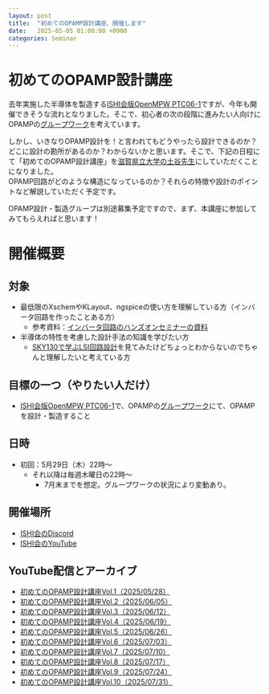 ```yaml
---
layout: post
title:  "初めてのOPAMP設計講座、開催します"
date:   2025-05-05 01:00:00 +0900
categories: Seminar
---
```

# 初めてのOPAMP設計講座
去年実施した半導体を製造する[ISHI会版OpenMPW PTC06-1](https://ishi-kai.org/openmpw/shuttle/ptc06/2024/07/06/shuttle_ISHI-Kai_OpenMPW-PTC06-1_start.html)ですが、今年も開催できそうな流れとなりました。そこで、初心者の次の段階に進みたい人向けにOPAMPの[グループワーク](https://ishi-kai.org/openmpw/shuttle/tr10/2024/10/15/shuttle_ISHI-Kai_OpenMPW-TR10-1_start.html#h-%E3%82%B0%E3%83%AB%E3%83%BC%E3%83%97%E3%83%AF%E3%83%BC%E3%82%AF%E3%81%A7%E3%81%AE%E7%9B%B8%E4%B9%97%E3%82%8A)を考えています。  

しかし、いきなりOPAMP設計を！と言われてもどうやったら設計できるのか？どこに設計の勘所があるのか？わからないかと思います。そこで、下記の日程にて「初めてのOPAMP設計講座」を[滋賀県立大学の土谷先生](https://db.spins.usp.ac.jp/html/200000364_ja.html)にしていただくことになりました。  
OPAMP回路がどのような構造になっているのか？それらの特徴や設計のポイントなど解説していただく予定です。  

OPAMP設計・製造グループは別途募集予定ですので、まず、本講座に参加してみてもらえればと思います！  

# 開催概要
## 対象
* 最低限のXschemやKLayout、ngspiceの使い方を理解している方（インバータ回路を作ったことある方）
    * 参考資料：[インバータ回路のハンズオンセミナーの資料](https://github.com/ishi-kai/OpenRule1umPDK_setupEDA/raw/main/docs/inverter_OR1.pdf)
* 半導体の特性を考慮した設計手法の知識を学びたい方
    * [SKY130で学ぶLSI回路設計](https://github.com/3zki/lsi1_analog1/blob/main/analog_tutorial_jp.pdf)を見てみたけどちょっとわからないのでちゃんと理解したいと考えている方

## 目標の一つ（やりたい人だけ）
* [ISHI会版OpenMPW PTC06-1](https://ishi-kai.org/openmpw/shuttle/ptc06/2024/07/06/shuttle_ISHI-Kai_OpenMPW-PTC06-1_start.html)で、OPAMPの[グループワーク](https://ishi-kai.org/openmpw/shuttle/tr10/2024/10/15/shuttle_ISHI-Kai_OpenMPW-TR10-1_start.html#h-%E3%82%B0%E3%83%AB%E3%83%BC%E3%83%97%E3%83%AF%E3%83%BC%E3%82%AF%E3%81%A7%E3%81%AE%E7%9B%B8%E4%B9%97%E3%82%8A)にて、OPAMPを設計・製造すること

## 日時
* 初回：5月29日（木）22時～
    * それ以降は毎週木曜日の22時～
        * 7月末までを想定。グループワークの状況により変動あり。
## 開催場所
* [ISHI会のDiscord](https://discord.gg/PmkzCkwW2y)
* [ISHI会のYouTube](https://www.youtube.com/@ISHI_KAI)

## YouTube配信とアーカイブ
* [初めてのOPAMP設計講座Vol.1（2025/05/28）](https://youtube.com/live/zmJ3PZyaGXA?feature=share)
* [初めてのOPAMP設計講座Vol.2（2025/06/05）](https://youtube.com/live/V3ZwCuObiX0?feature=share)
* [初めてのOPAMP設計講座Vol.3（2025/06/12）](https://youtube.com/live/bYIJgI574VQ?feature=share)
* [初めてのOPAMP設計講座Vol.4（2025/06/19）](https://youtube.com/live/uMAU7_YwMBQ?feature=share)
* [初めてのOPAMP設計講座Vol.5（2025/06/26）](https://youtube.com/live/TMPB9pKv8nQ?feature=share)
* [初めてのOPAMP設計講座Vol.6（2025/07/03）](https://youtube.com/live/U335qyg1NEc?feature=share)
* [初めてのOPAMP設計講座Vol.7（2025/07/10）](https://youtube.com/live/LkaxX0n08vk?feature=share)
* [初めてのOPAMP設計講座Vol.8（2025/07/17）](https://youtube.com/live/LWhL9P6R39Y?feature=share)
* [初めてのOPAMP設計講座Vol.9（2025/07/24）](https://youtube.com/live/bsnM7mGUCtY?feature=share)
* [初めてのOPAMP設計講座Vol.10（2025/07/31）](https://youtube.com/live/fTUNI5V6kBU?feature=share)

